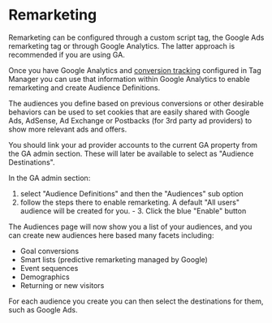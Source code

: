 # Remarketing

Remarketing can be configured through a custom script tag, the Google Ads remarketing tag or through Google Analytics. The latter approach is recommended if you are using GA.

Once you have Google Analytics and [conversion tracking](conversion-tracking.md) configured in Tag Manager you can use that information within Google Analytics to enable remarketing and create Audience Definitions.

The audiences you define based on previous conversions or other desirable behaviors can be used to set cookies that are easily shared with Google Ads, AdSense, Ad Exchange or Postbacks (for 3rd party ad providers) to show more relevant ads and offers.

You should link your ad provider accounts to the current GA property from the GA admin section. These will later be available to select as "Audience Destinations".

In the GA admin section:

1. select "Audience Definitions" and then the "Audiences" sub option
2. follow the steps there to enable remarketing. A default "All users" audience will be created for you. - 3. Click the blue "Enable" button

The Audiences page will now show you a list of your audiences, and you can create new audiences here based many facets including:

- Goal conversions
- Smart lists (predictive remarketing managed by Google)
- Event sequences
- Demographics
- Returning or new visitors

For each audience you create you can then select the destinations for them, such as Google Ads.
